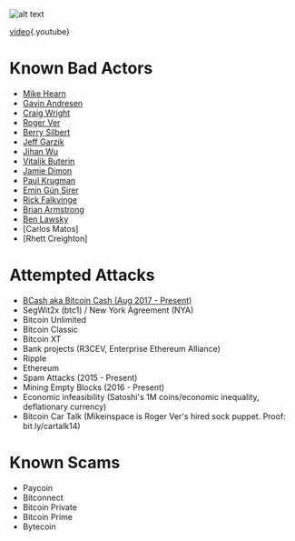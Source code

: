 <!-- TITLE: Darkside Bitcoin -->
<!-- SUBTITLE: Keeping track of attacks against bitcoin and those behind them -->

![alt text](https://res.cloudinary.com/doohickey/image/upload/v1517938258/darkside_folks_g83unk.png "Star Wars Characters")

[video](https://www.youtube.com/watch?v=xK3yuxrmCac){.youtube}



# Known Bad Actors

* [Mike Hearn](https://darksidebtc.com/mike-hearn)
* [Gavin Andresen](https://darksidebtc.com/gavin-andresen)
* [Craig Wright](https://darksidebtc.com/craig-wright)
* [Roger Ver](https://darksidebtc.com/roger-ver)
* [Berry Silbert](https://darksidebtc.com/berry-silbert)
* [Jeff Garzik](https://darksidebtc.com/jeff-garzik)
* [Jihan Wu](https://darksidebtc.com/jihan-wu)
* [Vitalik Buterin](https://darksidebtc.com/vitalik-buterin)
* [Jamie Dimon](https://darksidebtc.com/jamie-dimon)
* [Paul Krugman](https://darksidebtc.com/paul-krugman)
* [Emin Gün Sirer](https://darksidebtc.com/emin-gun-sirer)
* [Rick Falkvinge](https://darksidebtc.com/rick-falkvinge)
* [Brian Armstrong](https://darksidebtc.com/brian-armstrong)
* [Ben Lawsky](https://darksidebtc.com/benjamin-lawsky)
* [Carlos Matos]
* [Rhett Creighton]

# Attempted Attacks

* [BCash aka Bitcoin Cash (Aug 2017 - Present)](https://darksidebtc.com/bcash)
* SegWit2x (btc1) / New York Agreement (NYA)
* Bitcoin Unlimited
* Bitcoin Classic
* Bitcoin XT
* Bank projects (R3CEV, Enterprise Ethereum Alliance)
* Ripple
* Ethereum
* Spam Attacks (2015 - Present) 
* Mining Empty Blocks (2016 - Present) 
* Economic infeasibility (Satoshi's 1M coins/economic inequality, deflationary currency)
* Bitcoin Car Talk (Mikeinspace is Roger Ver's hired sock puppet. Proof: bit.ly/cartalk14)

# Known Scams
* Paycoin
* Bitconnect
* Bitcoin Private
* Bitcoin Prime
* Bytecoin

